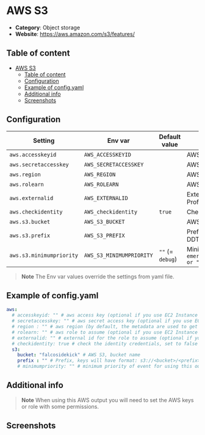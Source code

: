 # AWS S3

- **Category**: Object storage
- **Website**: https://aws.amazon.com/s3/features/

## Table of content

- [AWS S3](#aws-s3)
  - [Table of content](#table-of-content)
  - [Configuration](#configuration)
  - [Example of config.yaml](#example-of-configyaml)
  - [Additional info](#additional-info)
  - [Screenshots](#screenshots)

## Configuration

| Setting                  | Env var                  | Default value    | Description                                                                                                                         |
| ------------------------ | ------------------------ | ---------------- | ----------------------------------------------------------------------------------------------------------------------------------- |
| `aws.accesskeyid`        | `AWS_ACCESSKEYID`        |                  | AWS access key (optional if you use EC2 Instance Profile)                                                                           |
| `aws.secretaccesskey`    | `AWS_SECRETACCESSKEY`    |                  | AWS secret access key (optional if you use EC2 Instance Profile)                                                                    |
| `aws.region`             | `AWS_REGION`             |                  | AWS region (by default, the metadata are used to get it)                                                                            |
| `aws.rolearn`            | `AWS_ROLEARN`            |                  | AWS role to assume (optional if you use EC2 Instance Profile)                                                                       |
| `aws.externalid`         | `AWS_EXTERNALID`         |                  | External id for the role to assume (optional if you use EC2 Instance Profile)                                                       |
| `aws.checkidentity`      | `AWS_checkidentity`      | `true`           | Check the identity credentials, set to false for locale developments                                                                |
| `aws.s3.bucket`          | `AWS_S3_BUCKET`          |                  | AWS S3 bucket name, if not empty, AWS S3 output is **enabled**                                                                      |
| `aws.s3.prefix`          | `AWS_S3_PREFIX`          |                  | Prefix, keys will have format: s3://<bucket>/<prefix>/YYYY-MM-DD/YYYY-MM-DDTHH:mm:ss.s+01:00.json                                   |
| `aws.s3.minimumpriority` | `AWS_S3_MINIMUMPRIORITY` | `""` (= `debug`) | Minimum priority of event for using this output, order is `emergency,alert,critical,error,warning,notice,informational,debug or ""` |

> **Note**
The Env var values override the settings from yaml file.

## Example of config.yaml

```yaml
aws:
  # accesskeyid: "" # aws access key (optional if you use EC2 Instance Profile)
  # secretaccesskey: "" # aws secret access key (optional if you use EC2 Instance Profile)
  # region : "" # aws region (by default, the metadata are used to get it)
  # rolearn: "" # aws role to assume (optional if you use EC2 Instance Profile)
  # externalid: "" # external id for the role to assume (optional if you use EC2 Instance Profile)
  # checkidentity: true # check the identity credentials, set to false for locale developments (default: true)
  s3:
    bucket: "falcosidekick" # AWS S3, bucket name
    prefix : "" # Prefix, keys will have format: s3://<bucket>/<prefix>/YYYY-MM-DD/YYYY-MM-DDTHH:mm:ss.s+01:00.json
    # minimumpriority: "" # minimum priority of event for using this output, order is emergency|alert|critical|error|warning|notice|informational|debug or "" (default)
```

## Additional info

> **Note**
When using this AWS output you will need to set the AWS keys or role with some permissions.

## Screenshots
